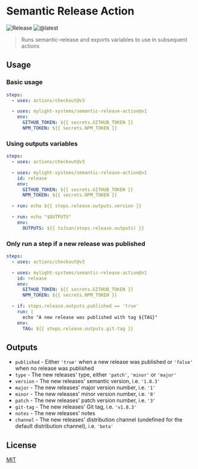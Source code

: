 # Semantic Release Action

![Release](https://github.com/mylight-systems/semantic-release-action/workflows/Release/badge.svg)
![@latest](https://img.shields.io/github/package-json/v/mylight-systems/semantic-release-action?label=%40latest)

> Runs semantic-release and exports variables to use in subsequent actions

## Usage

### Basic usage

```yml
steps:
  - uses: actions/checkout@v3

  - uses: mylight-systems/semantic-release-action@v1
    env:
      GITHUB_TOKEN: ${{ secrets.GITHUB_TOKEN }}
      NPM_TOKEN: ${{ secrets.NPM_TOKEN }}
```

### Using outputs variables

```yml
steps:
  - uses: actions/checkout@v3

  - uses: mylight-systems/semantic-release-action@v1
    id: release
    env:
      GITHUB_TOKEN: ${{ secrets.GITHUB_TOKEN }}
      NPM_TOKEN: ${{ secrets.NPM_TOKEN }}

  - run: echo ${{ steps.release.outputs.version }}

  - run: echo "$OUTPUTS"
    env:
      OUTPUTS: ${{ toJson(steps.release.outputs) }}
```

### Only run a step if a new release was published

```yml
steps:
  - uses: actions/checkout@v3

  - uses: mylight-systems/semantic-release-action@v1
    id: release
    env:
      GITHUB_TOKEN: ${{ secrets.GITHUB_TOKEN }}
      NPM_TOKEN: ${{ secrets.NPM_TOKEN }}

  - if: steps.release.outputs.published == 'true'
    run: |
      echo "A new release was published with tag ${TAG}"
    env:
      TAG: ${{ steps.release.outputs.git-tag }}
```

## Outputs

- `published` - Either `'true'` when a new release was published or `'false'` when no release was published
- `type` - The new releases' type, either `'patch'`, `'minor'` or `'major'`
- `version` - The new releases' semantic version, i.e. `'1.8.3'`
- `major` - The new releases' major version number, i.e. `'1'`
- `minor` - The new releases' minor version number, i.e. `'8'`
- `patch` - The new releases' patch version number, i.e. `'3'`
- `git-tag` - The new releases' Git tag, i.e. `'v1.8.3'`
- `notes` - The new releases' notes
- `channel` - The new releases' distribution channel (undefined for the default distribution channel), i.e. `'beta'`

## License

[MIT](LICENSE.md)
